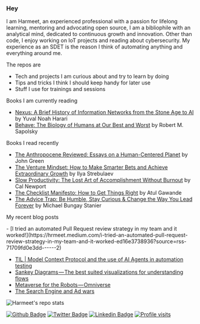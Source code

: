 ### Hey
I am Harmeet, an experienced professional with a passion for lifelong learning, mentoring and advocating open source, I am a bibliophile with an analytical mind, dedicated to continuous growth and innovation. Other than code, I enjoy working on IoT projects and reading about cybersecurity. My experience as an SDET is the reason I think of automating anything and everything around me.

The repos are
- Tech and projects I am curious about and try to learn by doing
- Tips and tricks I think I should keep handy for later use
- Stuff I use for trainings and sessions

Books I am currently reading

<!-- GOODREADS-LIST:START -->
- [Nexus: A Brief History of Information Networks from the Stone Age to AI](https://www.goodreads.com/review/show/7089928610?utm_medium=api&utm_source=rss) by Yuval Noah Harari
- [Behave: The Biology of Humans at Our Best and Worst](https://www.goodreads.com/review/show/3404586472?utm_medium=api&utm_source=rss) by Robert M. Sapolsky
<!-- GOODREADS-LIST:END -->

Books I read recently
<!-- GOODREADS-LIST-READ:START -->
- [The Anthropocene Reviewed: Essays on a Human-Centered Planet](https://www.goodreads.com/review/show/4496164811?utm_medium=api&utm_source=rss) by John Green
- [The Venture Mindset: How to Make Smarter Bets and Achieve Extraordinary Growth](https://www.goodreads.com/review/show/6646389320?utm_medium=api&utm_source=rss) by Ilya Strebulaev
- [Slow Productivity: The Lost Art of Accomplishment Without Burnout](https://www.goodreads.com/review/show/6836120924?utm_medium=api&utm_source=rss) by Cal Newport
- [The Checklist Manifesto: How to Get Things Right](https://www.goodreads.com/review/show/2855668931?utm_medium=api&utm_source=rss) by Atul Gawande
- [The Advice Trap: Be Humble, Stay Curious & Change the Way You Lead Forever](https://www.goodreads.com/review/show/6740778678?utm_medium=api&utm_source=rss) by Michael Bungay Stanier
<!-- GOODREADS-LIST-READ:END -->

My recent blog posts
<!-- BLOG-POST-LIST:START -->- [I tried an automated Pull Request review strategy in my team and it worked!](https://hrmeet.medium.com/i-tried-an-automated-pull-request-review-strategy-in-my-team-and-it-worked-ed16e3738936?source=rss-71709fd0e3dd------2) 
- [TIL | Model Context Protocol and the use of AI Agents in automation testing](https://hrmeet.medium.com/til-model-context-protocol-and-the-use-of-ai-agents-in-automation-testing-45d57325429f?source=rss-71709fd0e3dd------2) 
- [Sankey Diagrams — The best suited visualizations for understanding flows](https://hrmeet.medium.com/sankey-diagrams-the-best-suited-visualizations-for-understanding-flows-8a9229bbdac3?source=rss-71709fd0e3dd------2) 
- [Metaverse for the Robots — Omniverse](https://hrmeet.medium.com/metaverse-for-the-robots-omniverse-0a2bc1da2ece?source=rss-71709fd0e3dd------2) 
- [The Search Engine and Ad wars](https://hrmeet.medium.com/the-search-engine-and-ad-wars-a81a3ee72bf4?source=rss-71709fd0e3dd------2) 
<!-- BLOG-POST-LIST:END -->

![Harmeet's repo stats](https://github-readme-stats.vercel.app/api?username=hrmeetsingh&theme=github_dark&show_icons=true)

[![Github Badge](https://img.shields.io/badge/-hrmeetsingh-blue?style=for-the-badge&logo=Github&link=https://github.com/hrmeetsingh/)](https://github.com/hrmeetsingh/) 
[![Twitter Badge](http://img.shields.io/badge/-@ErHarmeet-blue?style=for-the-badge&logo=x&logoColor=white&link=https://twitter.com/ErHarmeet)](https://twitter.com/ErHarmeet) 
[![Linkedin Badge](https://img.shields.io/badge/-hrmeetsingh-blue?style=for-the-badge&logo=Linkedin&logoColor=white&link=https://www.linkedin.com/in/hrmeetsingh/)](https://www.linkedin.com/in/hrmeetsingh/)
[![Profile visits](https://komarev.com/ghpvc/?username=hrmeetsingh&label=Profile%20views&color=0e75b6&style=for-the-badge)](https://komarev.com/ghpvc/?username=hrmeetsingh&label=Profile%20views&color=0e75b6&style=for-the-badge)

